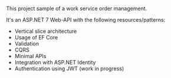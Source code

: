 This project sample of a work service order management.

It's an ASP.NET 7 Web-API with the following resources/patterns:

- Vertical slice architecture
- Usage of EF Core
- Validation
- CQRS
- Minimal APIs
- Integration with ASP.NET Identity
- Authentication using JWT (work in progress)


